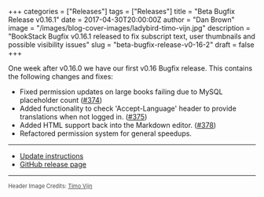 +++
categories = ["Releases"]
tags = ["Releases"]
title = "Beta Bugfix Release v0.16.1"
date = 2017-04-30T20:00:00Z
author = "Dan Brown"
image = "/images/blog-cover-images/ladybird-timo-vijn.jpg"
description = "BookStack Bugfix v0.16.1 released to fix subscript text, user thumbnails and possible visibility issues"
slug = "beta-bugfix-release-v0-16-2"
draft = false
+++

One week after v0.16.0 we have our first v0.16 Bugfix release. This contains the following changes and fixes:

* Fixed permission updates on large books failing due to MySQL placeholder count ([#374](https://github.com/BookStackApp/BookStack/issues/374))
* Added functionality to check 'Accept-Language' header to provide translations when not logged in. ([#375](https://github.com/BookStackApp/BookStack/issues/375))
* Added HTML support back into the Markdown editor. ([#378](https://github.com/BookStackApp/BookStack/issues/378))
* Refactored permission system for general speedups.

---


- [Update instructions](https://www.bookstackapp.com/docs/admin/updates)
- [GitHub release page](https://github.com/BookStackApp/BookStack/releases/tag/v0.16.1)

----

<span style="font-size: 0.8em;opacity:0.8;">Header Image Credits: <a href="https://unsplash.com/@timovijn" target="_blank">Timo Vijn</a></span>
